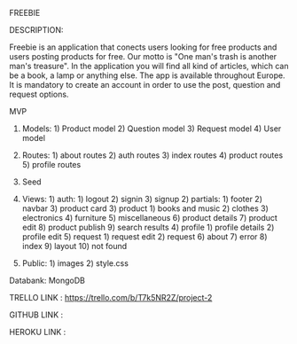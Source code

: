 FREEBIE

DESCRIPTION: 

Freebie is an application that conects users looking for free products and users posting products for free. 
Our motto is "One man's trash is another man's treasure".
In the application you will find all kind of articles, which can be a book, a lamp or anything else. The app is available throughout Europe.
It is mandatory to create an account in order to use the post, question and request options. 

MVP

1) Models:
       1) Product model
       2) Question model
       3) Request model
       4) User model

2) Routes:
       1) about routes
       2) auth routes
       3) index routes
       4) product routes
       5) profile routes
3) Seed
4) Views:
        1) auth: 
              1) logout
              2) signin
              3) signup
        2) partials:
              1) footer
              2) navbar
              3) product card
        3) product
              1) books and music
              2) clothes
              3) electronics
              4) furniture
              5) miscellaneous
              6) product details
              7) product edit
              8) product publish
              9) search results
        4) profile 
              1) profile details
              2) profile edit
        5) request
              1) request edit
              2) request
        6) about
        7) error
        8) index
        9) layout
        10) not found
5) Public: 
          1) images
          2) style.css

Databank: MongoDB

TRELLO LINK : https://trello.com/b/T7k5NR2Z/project-2

GITHUB LINK :

HEROKU LINK :








